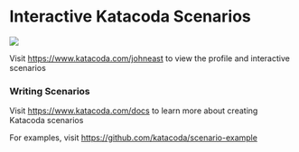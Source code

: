 # Interactive Katacoda Scenarios

[![](http://shields.katacoda.com/katacoda/johneast/count.svg)](https://www.katacoda.com/johneast "Get your profile on Katacoda.com")

Visit https://www.katacoda.com/johneast to view the profile and interactive scenarios

### Writing Scenarios
Visit https://www.katacoda.com/docs to learn more about creating Katacoda scenarios

For examples, visit https://github.com/katacoda/scenario-example
